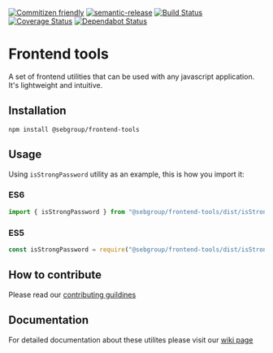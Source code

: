 [![Commitizen friendly](https://img.shields.io/badge/commitizen-friendly-brightgreen.svg)](http://commitizen.github.io/cz-cli/)
[![semantic-release](https://img.shields.io/badge/%20%20%F0%9F%93%A6%F0%9F%9A%80-semantic--release-e10079.svg)](https://github.com/semantic-release/semantic-release)
[![Build Status](https://github.com/sebgroup/frontend-tools/workflows/CI/badge.svg)](https://github.com/sebgroup/frontend-tools/actions?query=workflow%3ACI)
[![Coverage Status](https://coveralls.io/repos/github/sebgroup/frontend-tools/badge.svg?branch=master)](https://coveralls.io/github/sebgroup/frontend-tools?branch=master)
[![Dependabot Status](https://api.dependabot.com/badges/status?host=github&repo=sebgroup/frontend-tools)](https://dependabot.com)

# **Frontend tools**

A set of frontend utilities that can be used with any javascript application. It's lightweight and intuitive.

## **Installation**

```terminal
npm install @sebgroup/frontend-tools
```

## **Usage**

Using `isStrongPassword` utility as an example, this is how you import it:

### ES6

```typescript
import { isStrongPassword } from "@sebgroup/frontend-tools/dist/isStrongPassword";
```

### ES5

```typescript
const isStrongPassword = require("@sebgroup/frontend-tools/dist/isStrongPassword");
```

## **How to contribute**

Please read our [contributing guildines](https://github.com/sebgroup/frontend-tools/blob/master/CONTRIBUTING.md)

## **Documentation**

For detailed documentation about these utilites please visit our [wiki page](https://github.com/sebgroup/frontend-tools/wiki)
